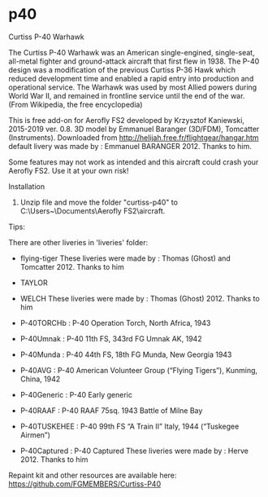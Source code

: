 # p40
Curtiss P-40 Warhawk

The Curtiss P-40 Warhawk was an American single-engined, single-seat, all-metal fighter and ground-attack aircraft that first flew in 1938. The P-40 design was a modification of the previous Curtiss P-36 Hawk which reduced development time and enabled a rapid entry into production and operational service. The Warhawk was used by most Allied powers during World War II, and remained in frontline service until the end of the war. (From Wikipedia, the free encyclopedia)

This is free add-on for Aerofly FS2 developed by Krzysztof Kaniewski, 2015-2019 ver. 0.8.
3D model by Emmanuel Baranger (3D/FDM), Tomcatter (Instruments). Downloaded from http://helijah.free.fr/flightgear/hangar.htm
default livery was made by : Emmanuel BARANGER 2012.
Thanks to him.

 Some features may not work as intended and this aircraft could crash your Aerofly FS2. 
 Use it at your own risk!

Installation

1. Unzip file and move the folder "curtiss-p40" to C:\Users\~\Documents\Aerofly FS2\aircraft.

Tips:

There are other liveries in 'liveries' folder:

- flying-tiger
These liveries were made by : Thomas (Ghost) and Tomcatter 2012. Thanks to him

- TAYLOR
- WELCH
These liveries were made by : Thomas (Ghost) 2012. Thanks to him

- P-40TORCHb   : P-40 Operation Torch, North Africa, 1943
- P-40Umnak    : P-40 11th FS, 343rd FG Umnak AK, 1942
- P-40Munda    : P-40 44th FS, 18th FG Munda, New Georgia 1943
- P-40AVG      : P-40 American Volunteer Group (“Flying Tigers”), Kunming, China, 1942
- P-40Generic  : P-40 Early generic
- P-40RAAF     : P-40 RAAF 75sq. 1943 Battle of Milne Bay
- P-40TUSKEHEE : P-40 99th FS “A Train II” Italy, 1944 (“Tuskegee Airmen”)
- P-40Captured : P-40 Captured 
These liveries were made by : Herve 2012. Thanks to him

Repaint kit and other resources are available here: https://github.com/FGMEMBERS/Curtiss-P40
